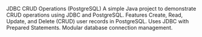 JDBC CRUD Operations (PostgreSQL)
A simple Java project to demonstrate CRUD operations using JDBC and PostgreSQL.
Features
Create, Read, Update, and Delete (CRUD) user records in PostgreSQL.
Uses JDBC with Prepared Statements.
Modular database connection management.
